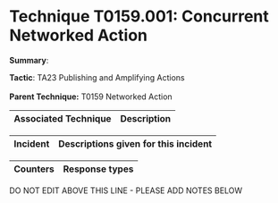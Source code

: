 # Technique T0159.001: Concurrent Networked Action

**Summary**: 

**Tactic**: TA23 Publishing and Amplifying Actions <br><br>**Parent Technique:** T0159 Networked Action


| Associated Technique | Description |
| --------- | ------------------------- |



| Incident | Descriptions given for this incident |
| -------- | -------------------- |



| Counters | Response types |
| -------- | -------------- |


DO NOT EDIT ABOVE THIS LINE - PLEASE ADD NOTES BELOW